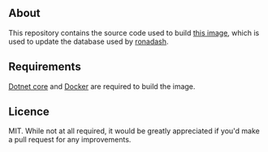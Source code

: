 ## About

This repository contains the source code used to build [this image](https://hub.docker.com/repository/docker/overtcoffee/ronadash-data), which is used to update the database used by [ronadash](https://github.com/OvertCoffee/ronadash).

## Requirements

[Dotnet core](https://dotnet.microsoft.com/download) and [Docker](https://docs.docker.com/get-docker/) are required to build the image.

## Licence

MIT. While not at all required, it would be greatly appreciated if you'd make a pull request for any improvements.
